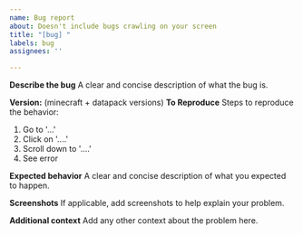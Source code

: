 ```yaml
---
name: Bug report
about: Doesn't include bugs crawling on your screen
title: "[bug] "
labels: bug
assignees: ''

---
```


**Describe the bug**
A clear and concise description of what the bug is.

**Version:**
(minecraft + datapack versions)
**To Reproduce**
Steps to reproduce the behavior:
1. Go to '...'
2. Click on '....'
3. Scroll down to '....'
4. See error

**Expected behavior**
A clear and concise description of what you expected to happen.

**Screenshots**
If applicable, add screenshots to help explain your problem.

**Additional context**
Add any other context about the problem here.
